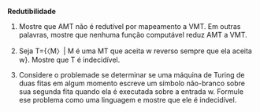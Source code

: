 **Redutibilidade**

1. Mostre que AMT não é redutível por mapeamento a VMT. Em outras palavras, mostre que nenhuma função computável reduz AMT a VMT.

2. Seja T={〈M〉| M é uma MT que aceita w reverso sempre que ela aceita w}. Mostre que T é indecidível.

3. Considere o problemade se determinar se uma máquina de Turing de duas fitas em algum momento escreve um símbolo não-branco sobre sua segunda fita quando ela é executada sobre a entrada w. Formule ese problema como uma linguagem e mostre que ele é indecidível.